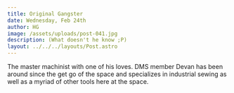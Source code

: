 ```yaml
---
title: Original Gangster
date: Wednesday, Feb 24th
author: HG
image: /assets/uploads/post-041.jpg
description: (What doesn't he know ;P)
layout: ../../../layouts/Post.astro
---
```


The master machinist with one of his loves. DMS member Devan has been around since the get go of the space and specializes in industrial sewing as well as a myriad of other tools here at the space.
